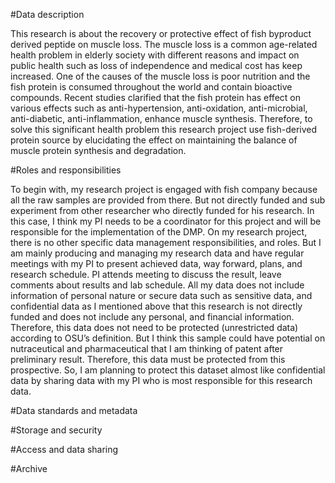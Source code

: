 #Data description

This research is about the recovery or protective effect of fish byproduct derived peptide on muscle loss. The muscle loss is a common age-related health problem in elderly society with different reasons and impact on public health such as loss of independence and medical cost has keep increased. One of the causes of the muscle loss is poor nutrition and the fish protein is consumed throughout the world and contain bioactive compounds. Recent studies clarified that the fish protein has effect on various effects such as anti-hypertension, anti-oxidation, anti-microbial, anti-diabetic, anti-inflammation, enhance muscle synthesis. Therefore, to solve this significant health problem this research project use fish-derived protein source by elucidating the effect on maintaining the balance of muscle protein synthesis and degradation.

#Roles and responsibilities

To begin with, my research project is engaged with fish company because all the raw samples are provided from there. But not directly funded and sub experiment from other researcher who directly funded for his research. In this case, I think my PI needs to be a coordinator for this project and will be responsible for the implementation of the DMP. 
On my research project, there is no other specific data management responsibilities, and roles. But I am mainly producing and managing my research data and have regular meetings with my PI to present achieved data, way forward, plans, and research schedule. PI attends meeting to discuss the result, leave comments about results and lab schedule. 
All my data does not include information of personal nature or secure data such as sensitive data, and confidential data as I mentioned above that this research is not directly funded and does not include any personal, and financial information. Therefore, this data does not need to be protected (unrestricted data) according to OSU’s definition. But I think this sample could have potential on nutraceutical and pharmaceutical that I am thinking of patent after preliminary result. Therefore, this data must be protected from this prospective. So, I am planning to protect this dataset almost like confidential data by sharing data with my PI who is most responsible for this research data.


#Data standards and metadata

#Storage and security

#Access and data sharing

#Archive
